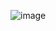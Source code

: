 ![image](https://github.com/FirhanH/website-portofolio/assets/122663027/1f74b4ff-9264-4f12-a0a9-d013884f0589)
